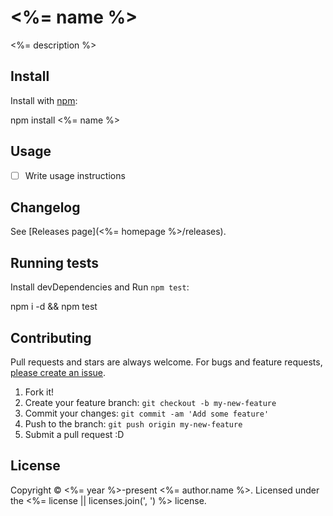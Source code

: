# <%= name %>

<%= description %>

## Install

Install with [npm](https://www.npmjs.com/):

  npm install <%= name %>

## Usage

- [ ] Write usage instructions

## Changelog

See [Releases page](<%= homepage %>/releases).

## Running tests

Install devDependencies and Run `npm test`:

  npm i -d && npm test

## Contributing

Pull requests and stars are always welcome.
For bugs and feature requests, [please create an issue](<%= bugs.url %>).

1. Fork it!
2. Create your feature branch: `git checkout -b my-new-feature`
3. Commit your changes: `git commit -am 'Add some feature'`
4. Push to the branch: `git push origin my-new-feature`
5. Submit a pull request :D

## License

Copyright © <%= year %>-present <%= author.name %>.
Licensed under the <%= license || licenses.join(', ') %> license.
